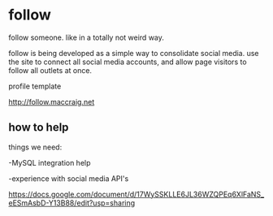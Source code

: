 # follow
follow someone. like in a totally not weird way.

follow is being developed as a simple way to consolidate social media. use the site to connect all social media accounts, and allow page visitors to follow all outlets at once.

profile template

http://follow.maccraig.net


## how to help
things we need:

  -MySQL integration help
  
  -experience with social media API's


https://docs.google.com/document/d/17WySSKLLE6JL36WZQPEq6XlFaNS_eESmAsbD-Y13B88/edit?usp=sharing
